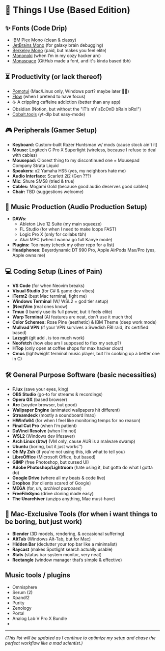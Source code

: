 # 🚀 Things I Use (Based Edition)

## ✨ Fonts (Code Drip)
- [IBM Plex Mono](https://fonts.google.com/specimen/IBM+Plex+Mono) (clean & classy)
- [JetBrains Mono](https://www.jetbrains.com/lp/mono/#how-to-install) (for galaxy brain debugging)
- [Berkeley Mono](https://berkeleygraphics.com/typefaces/berkeley-mono/) (paid, but makes you feel elite)
- [Mononoki](https://madmalik.github.io/mononoki/) (when I’m in my cozy hacker arc)
- [Monaspace](https://monaspace.githubnext.com/) (GitHub made a font, and it's kinda based tbh)

## ⏳ Productivity (or lack thereof)
- [Pomotui](https://github.com/bashbunni/pomotui) (Mac/Linux only, Windows port? maybe later 🤷‍♂️)
- [Flow](https://www.flow.app/) (when I pretend to have focus)
- ☕ A crippling caffeine addiction (better than any app)
- Obsidian (Notion, but without the "iT’s mY sEcOnD bRaIn bRo!")
- [Cobalt.tools](https://cobalt.tools/) (yt-dlp but easy-mode)

## 🎮 Peripherals (Gamer Setup)
- **Keyboard:** Custom-built Razer Huntsman w/ mods (cause stock ain't it)
- **Mouse:** Logitech G Pro X Superlight (wireless, because I refuse to deal with cables)
- **Mousepad:** Closest thing to my discontinued one = Mousepad Company Strata Liquid
- **Speakers:** x2 Yamaha HS5 (yes, my neighbors hate me)
- **Audio Interface:** Scarlett 2i2 (Gen ???)
- **Mic:** Shure SM58 (tried & true)
- **Cables:** Mogami Gold (because good audio deserves good cables)
- **Chair:** TBD (suggestions welcome)

## 🎵 Music Production (Audio Production Setup)
- **DAWs:**
  - Ableton Live 12 Suite (my main squeeze)
  - FL Studio (for when I need to make loops FAST)
  - Logic Pro X (only for collabs tbh)
  - Akai MPC (when I wanna go full Kanye mode)
- **Plugins:** Too many (check my other repo for a list)
- **Headphones:** Beyerdynamic DT 990 Pro, Apple AirPods Max/Pro (yes, Apple owns me)

## 💻 Coding Setup (Lines of Pain)
- **VS Code** (for when Neovim breaks)
- **Visual Studio** (for C# & game dev vibes)
- **iTerm2** (best Mac terminal, fight me)
- **Windows Terminal** (W/ WSL2 = god tier setup)
- **(Neo)Vim** (real ones know)
- **Tmux** (I barely use its full power, but it feels elite)
- **Warp Terminal** (AI features are neat, don't use it much tho)
- **Color Schemes:** Rose Pine (aesthetic) & IBM Theme (deep work mode)
- **Mullvad VPN** (if your VPN survives a Swedish FBI raid, it’s certified based)
- **Lazygit** (git add . is too much work)
- **Neofetch** (how else am I supposed to flex my setup?)
- **HTop** (only open at coffee shops for max hacker clout)
- **Cmus** (lightweight terminal music player, but I’m cooking up a better one in C)

## 🛠️ General Purpose Software (basic necessities)
- **F.lux** (save your eyes, king)
- **OBS Studio** (go-to for streams & recordings)
- **Opera GX** (based browser)
- **Arc** (soydev browser, but good)
- **Wallpaper Engine** (animated wallpapers hit different)
- **Streamdeck** (mostly a soundboard lmao)
- **HWInfo64** (for when I feel like monitoring temps for no reason)
- **Final Cut Pro** (when I’m patient)
- **DaVinci Resolve** (when I’m not)
- **WSL2** (Windows dev lifesaver)
- **Arch Linux (btw)** (VM only, cause AUR is a malware swamp)
- **Ubuntu** (boring, but it just works™️)
- **Oh My Zsh** (if you're not using this, idk what to tell you)
- **LibreOffice** (Microsoft Office, but based)
- **GIMP** (free Photoshop, but cursed UI)
- **Adobe Photoshop/Lightroom** (hate using it, but gotta do what I gotta do)
- **Google Drive** (where all my beats & code live)
- **Dropbox** (for clients scared of Google)
- **MEGA** (for, uh, *archival purposes*)
- **FreeFileSync** (drive cloning made easy)
- **The Unarchiver** (unzips anything, Mac must-have)

## 🍏 Mac-Exclusive Tools (for when i want things to be boring, but just work)
- **Blender** (3D models, rendering, & occasional suffering)
- **AltTab** (Windows Alt-Tab, but for Mac)
- **Hidden Bar** (declutter your top bar like a minimalist)
- **Raycast** (makes Spotlight search actually usable)
- **Stats** (status bar system monitor, very neat)
- **Rectangle** (window manager that’s simple & effective)

## Music tools / plugins
- Omnisphere
- Serum (2)
- Xpand!2
- Purity
- Zenology
- Portal
- Analog Lab V Pro X Bundle
- 

---

*(This list will be updated as I continue to optimize my setup and chase the perfect workflow like a mad scientist.)*
